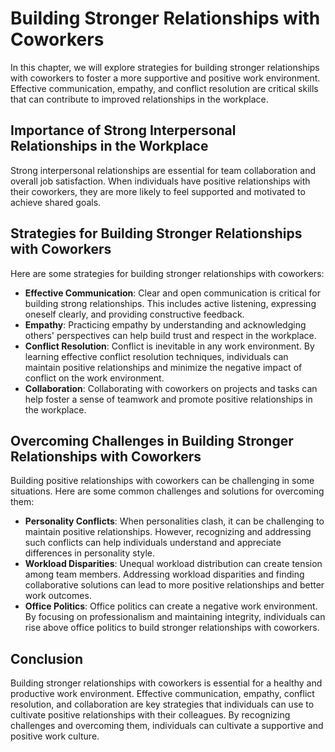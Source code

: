 Building Stronger Relationships with Coworkers
===============================================================================================

In this chapter, we will explore strategies for building stronger relationships with coworkers to foster a more supportive and positive work environment. Effective communication, empathy, and conflict resolution are critical skills that can contribute to improved relationships in the workplace.

Importance of Strong Interpersonal Relationships in the Workplace
-----------------------------------------------------------------

Strong interpersonal relationships are essential for team collaboration and overall job satisfaction. When individuals have positive relationships with their coworkers, they are more likely to feel supported and motivated to achieve shared goals.

Strategies for Building Stronger Relationships with Coworkers
-------------------------------------------------------------

Here are some strategies for building stronger relationships with coworkers:

* **Effective Communication**: Clear and open communication is critical for building strong relationships. This includes active listening, expressing oneself clearly, and providing constructive feedback.
* **Empathy**: Practicing empathy by understanding and acknowledging others' perspectives can help build trust and respect in the workplace.
* **Conflict Resolution**: Conflict is inevitable in any work environment. By learning effective conflict resolution techniques, individuals can maintain positive relationships and minimize the negative impact of conflict on the work environment.
* **Collaboration**: Collaborating with coworkers on projects and tasks can help foster a sense of teamwork and promote positive relationships in the workplace.

Overcoming Challenges in Building Stronger Relationships with Coworkers
-----------------------------------------------------------------------

Building positive relationships with coworkers can be challenging in some situations. Here are some common challenges and solutions for overcoming them:

* **Personality Conflicts**: When personalities clash, it can be challenging to maintain positive relationships. However, recognizing and addressing such conflicts can help individuals understand and appreciate differences in personality style.
* **Workload Disparities**: Unequal workload distribution can create tension among team members. Addressing workload disparities and finding collaborative solutions can lead to more positive relationships and better work outcomes.
* **Office Politics**: Office politics can create a negative work environment. By focusing on professionalism and maintaining integrity, individuals can rise above office politics to build stronger relationships with coworkers.

Conclusion
----------

Building stronger relationships with coworkers is essential for a healthy and productive work environment. Effective communication, empathy, conflict resolution, and collaboration are key strategies that individuals can use to cultivate positive relationships with their colleagues. By recognizing challenges and overcoming them, individuals can cultivate a supportive and positive work culture.
